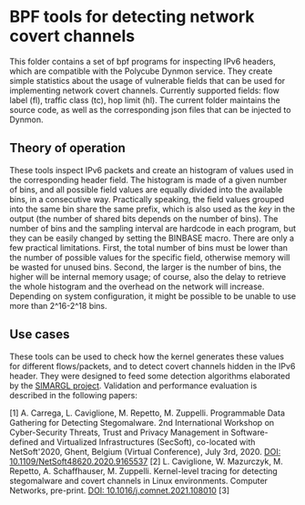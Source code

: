 # BPF tools for detecting network covert channels

This folder contains a set of bpf programs for inspecting IPv6 headers, which are compatible with the Polycube Dynmon service. 
They create simple statistics about the usage of vulnerable fields that can be used for implementing network covert channels. Currently supported fields: flow label (fl), traffic class (tc), hop limit (hl).
The current folder maintains the source code, as well as the corresponding json files that can be injected to Dynmon.

## Theory of operation

These tools inspect IPv6 packets and create an histogram of values used in the corresponding header field. The histogram is made of a given number of bins, and all possible field values are equally divided into the available bins, in a consecutive way. Practically speaking, the field values grouped into the same bin share the same prefix, which is also used as the <i>key</i> in the output (the number of shared bits depends on the number of bins). 
The number of bins and the sampling interval are hardcode in each program, but they can be easily changed by setting the BINBASE macro. There are only a few practical limitations. First, the total number of bins must be lower than the number of possible values for the specific field, otherwise memory will be wasted for unused bins. Second, the larger is the number of bins, the higher will be internal memory usage; of course, also the delay to retrieve the whole histogram and the overhead on the network will increase. Depending on system configuration, it might be possible to be unable to use more than 2^16-2^18 bins.

## Use cases

These tools can be used to check how the kernel generates these values for different flows/packets, and to detect covert channels hidden in the IPv6 header. 
They were designed to feed some detection algorithms elaborated by the <A href="https://simargl.eu/">SIMARGL project</A>. Validation and performance evaluation is described in the following papers:

[1] A. Carrega, L. Caviglione, M. Repetto, M. Zuppelli. Programmable Data Gathering for Detecting Stegomalware. 2nd International Workshop on Cyber-Security Threats, Trust and Privacy Management in Software-defined and Virtualized Infrastructures (SecSoft), co-located with NetSoft'2020, Ghent, Belgium (Virtual Conference), July 3rd, 2020. <A href="https://doi.org/10.1109/NetSoft48620.2020.9165537">DOI: 10.1109/NetSoft48620.2020.9165537</A>
[2] L. Caviglione, W. Mazurczyk, M. Repetto, A. Schaffhauser, M. Zuppelli. Kernel-level tracing for detecting stegomalware and covert channels in Linux environments. Computer Networks, pre-print. <A href="https://doi.org/10.1016/j.comnet.2021.108010">DOI: 10.1016/j.comnet.2021.108010</A>
[3] 
